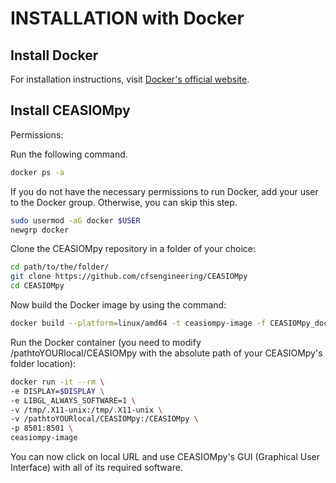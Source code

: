# INSTALLATION with Docker

## Install Docker

For installation instructions, visit [Docker's official website](https://docs.docker.com/get-started/get-docker/).

## Install CEASIOMpy

Permissions:

Run the following command.

```bash
docker ps -a
```

If you do not have the necessary permissions to run Docker, add your user to the Docker group. Otherwise, you can skip this step.

```bash
sudo usermod -aG docker $USER
newgrp docker
```

Clone the CEASIOMpy repository in a folder of your choice:

```bash
cd path/to/the/folder/
git clone https://github.com/cfsengineering/CEASIOMpy
cd CEASIOMpy
```

Now build the Docker image by using the command:

```bash
docker build --platform=linux/amd64 -t ceasiompy-image -f CEASIOMpy_docker_Installation .
```

Run the Docker container (you need to modify /pathtoYOURlocal/CEASIOMpy with the absolute path of your CEASIOMpy's folder location):

```bash
docker run -it --rm \
-e DISPLAY=$DISPLAY \
-e LIBGL_ALWAYS_SOFTWARE=1 \
-v /tmp/.X11-unix:/tmp/.X11-unix \
-v /pathtoYOURlocal/CEASIOMpy:/CEASIOMpy \
-p 8501:8501 \
ceasiompy-image
```

You can now click on local URL and use CEASIOMpy's GUI (Graphical User Interface) with all of its required software.
